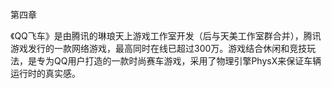 第四章

《QQ飞车》是由腾讯的琳琅天上游戏工作室开发（后与天美工作室群合并），腾讯游戏发行的一款网络游戏，最高同时在线已超过300万。游戏结合休闲和竞技玩法，是专为QQ用户打造的一款时尚赛车游戏，采用了物理引擎PhysX来保证车辆运行时的真实感。